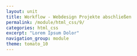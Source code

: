 ```yaml
---
layout: unit
title: Workflow - Webdesign Projekte abschließen
permalink: /module/html_css/9/
categories: html_css
excerpt: "Lorem Ipsum Dolor"
navigation_group: module
theme: tomato_10
---
```

